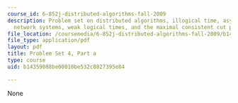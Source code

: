 ```yaml
---
course_id: 6-852j-distributed-algorithms-fall-2009
description: Problem set on distributed algorithms, illogical time, asynchronous send/receive
  network systems, weak logical times, and the maximal consistent cut problem.
file_location: /coursemedia/6-852j-distributed-algorithms-fall-2009/b14359088be00010be532c8827395e84_MIT6_852JF09_pset4a.pdf
file_type: application/pdf
layout: pdf
title: Problem Set 4, Part a
type: course
uid: b14359088be00010be532c8827395e84

---
```

None